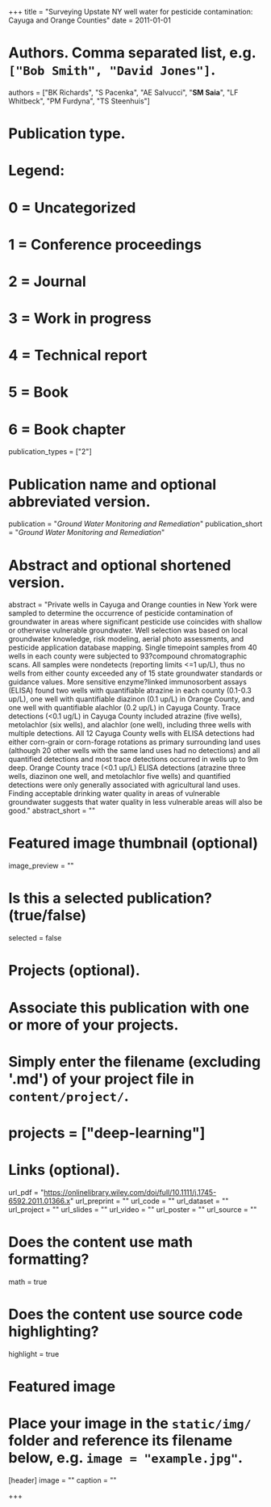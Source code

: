 +++
title = "Surveying Upstate NY well water for pesticide contamination: Cayuga and Orange Counties"
date = 2011-01-01

# Authors. Comma separated list, e.g. `["Bob Smith", "David Jones"]`.
authors = ["BK Richards", "S Pacenka", "AE Salvucci", "**SM Saia**", "LF Whitbeck", "PM Furdyna", "TS Steenhuis"]

# Publication type.
# Legend:
# 0 = Uncategorized
# 1 = Conference proceedings
# 2 = Journal
# 3 = Work in progress
# 4 = Technical report
# 5 = Book
# 6 = Book chapter
publication_types = ["2"]

# Publication name and optional abbreviated version.
publication = "*Ground Water Monitoring and Remediation*"
publication_short = "*Ground Water Monitoring and Remediation*"

# Abstract and optional shortened version.
abstract = "Private wells in Cayuga and Orange counties in New York were sampled to determine the occurrence of pesticide contamination of groundwater in areas where significant pesticide use coincides with shallow or otherwise vulnerable groundwater. Well selection was based on local groundwater knowledge, risk modeling, aerial photo assessments, and pesticide application database mapping. Single timepoint samples from 40 wells in each county were subjected to 93?compound chromatographic scans. All samples were nondetects (reporting limits <=1 up/L), thus no wells from either county exceeded any of 15 state groundwater standards or guidance values. More sensitive enzyme?linked immunosorbent assays (ELISA) found two wells with quantifiable atrazine in each county (0.1-0.3 up/L), one well with quantifiable diazinon (0.1 up/L) in Orange County, and one well with quantifiable alachlor (0.2 up/L) in Cayuga County. Trace detections (<0.1 ug/L) in Cayuga County included atrazine (five wells), metolachlor (six wells), and alachlor (one well), including three wells with multiple detections. All 12 Cayuga County wells with ELISA detections had either corn-grain or corn-forage rotations as primary surrounding land uses (although 20 other wells with the same land uses had no detections) and all quantified detections and most trace detections occurred in wells up to 9m deep. Orange County trace (<0.1 up/L) ELISA detections (atrazine three wells, diazinon one well, and metolachlor five wells) and quantified detections were only generally associated with agricultural land uses. Finding acceptable drinking water quality in areas of vulnerable groundwater suggests that water quality in less vulnerable areas will also be good."
abstract_short = ""

# Featured image thumbnail (optional)
image_preview = ""

# Is this a selected publication? (true/false)
selected = false

# Projects (optional).
#   Associate this publication with one or more of your projects.
#   Simply enter the filename (excluding '.md') of your project file in `content/project/`.
# projects = ["deep-learning"]

# Links (optional).
url_pdf = "https://onlinelibrary.wiley.com/doi/full/10.1111/j.1745-6592.2011.01366.x"
url_preprint = ""
url_code = ""
url_dataset = ""
url_project = ""
url_slides = ""
url_video = ""
url_poster = ""
url_source = ""

# Does the content use math formatting?
math = true

# Does the content use source code highlighting?
highlight = true

# Featured image
# Place your image in the `static/img/` folder and reference its filename below, e.g. `image = "example.jpg"`.
[header]
image = ""
caption = ""

+++